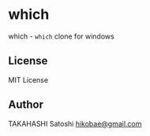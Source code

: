 # which

which - `which` clone for windows

## License

MIT License

## Author

TAKAHASHI Satoshi <hikobae@gmail.com>


